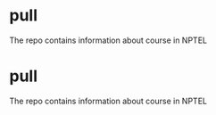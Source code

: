 # pull
The repo contains information about course in NPTEL
# pull
The repo contains information about course in NPTEL

